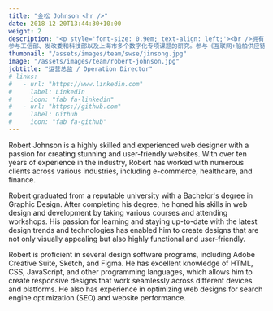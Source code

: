 ```yaml
---
title: "金松 Johnson <hr />"
date: 2018-12-20T13:44:30+10:00
weight: 2
description: "<p style='font-size: 0.9em; text-align: left;'><br />拥有15年以上船舶行业数字化建设工作经历。主要从事船舶供应链管理模式探索，研究供应链协同管理标准体系构建，协同管理流程，逻辑的梳理，并结合先进的IT技术，完成多种业务场景的设计与模拟方案，参与具有知识产权的SWS TIME平台的策划、开发与实施，满足船舶供应链管理的要求。<br /><br />
参与工信部、发改委和科技部以及上海市多个数字化专项课题的研究。参与《互联网+船舶供应链协同管理云平台》获得国防科工科技进步二等奖，《合同全生命周期管理平台构建与应用》中船集团科技进步奖三等奖1项，还多次获得上海市，集团管理创新奖项。</p>"
thumbnail: "/assets/images/team/swse/jinsong.jpg"
image: "/assets/images/team/robert-johnson.jpg"
jobtitle: "运营总监 / Operation Director"
# links:
#   - url: "https://www.linkedin.com"
#     label: LinkedIn
#     icon: "fab fa-linkedin"
#   - url: "https://github.com"
#     label: Github
#     icon: "fab fa-github"
---
```


Robert Johnson is a highly skilled and experienced web designer with a passion for creating stunning and user-friendly websites. With over ten years of experience in the industry, Robert has worked with numerous clients across various industries, including e-commerce, healthcare, and finance.

Robert graduated from a reputable university with a Bachelor's degree in Graphic Design. After completing his degree, he honed his skills in web design and development by taking various courses and attending workshops. His passion for learning and staying up-to-date with the latest design trends and technologies has enabled him to create designs that are not only visually appealing but also highly functional and user-friendly.

Robert is proficient in several design software programs, including Adobe Creative Suite, Sketch, and Figma. He has excellent knowledge of HTML, CSS, JavaScript, and other programming languages, which allows him to create responsive designs that work seamlessly across different devices and platforms. He also has experience in optimizing web designs for search engine optimization (SEO) and website performance.